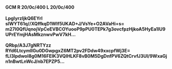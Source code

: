 #### GCM R 20/0c/400 L 20/0c/400
**LpgIyrzIjkQ6EYrl**<br/>**slWYT61q//XQffkqD1Wlf5UKAD+J/VsYe+O2AVaHi+s=**<br/>**m27I0QfUqnojVpCeEVBCOYuooP9pPU0TEPk7g3ovcfpzHjkoA5HyEa1lU9UPrEYmjHAsMkznwvPwV7kH...**<br/><br/>
**QRbp/A3J7gNRTYzz**<br/>**RYd6LtcymlIGu0DGwpgxZ6MT2pv2FDdw49xxcpfWj3E=**<br/>**fLI3lpdwoI8g0M16FEIK3VQIHLKF8vB0M5DgDnfPV6ZQtCrvfJ3Ul/9WxaGjn1nBwtLnWcJ/nb7EPZP5...**